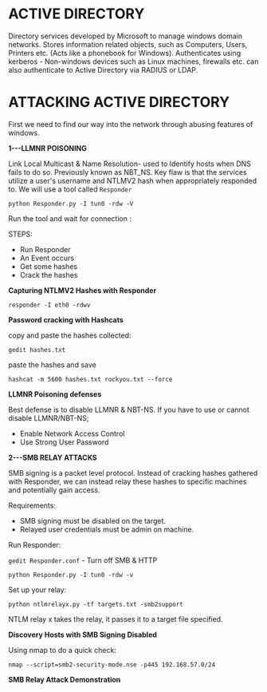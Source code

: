 # ACTIVE DIRECTORY

Directory services developed by Microsoft to manage windows domain networks.
Stores information related objects, such as Computers, Users, Printers etc. (Acts like a phonebook for Windows).
Authenticates using kerberos - Non-windows devices such as Linux machines, firewalls etc. can also authenticate to Active Directory via RADIUS or LDAP.


# ATTACKING ACTIVE DIRECTORY 
First we need to find our way into the network through abusing features of windows.

**1---LLMNR POISONING**

Link Local Multicast & Name Resolution- used to Identify hosts when DNS fails to do so.
Previously known as NBT_NS.
Key flaw is that the services utilize a user's username and NTLMV2 hash when appropriately responded to.
We will use a tool called `Responder`

`python Responder.py -I tun0 -rdw -V`

Run the tool and wait for connection :

STEPS:
- Run Responder
- An Event occurs
- Get some hashes
- Crack the hashes 

**Capturing NTLMV2 Hashes with Responder**

 `responder -I eth0 -rdwv`
 
 **Password cracking with Hashcats**
 
 copy and paste the hashes collected:
 
 `gedit hashes.txt`
 
 paste the hashes and save
 
 `hashcat -m 5600 hashes.txt rockyou.txt --force`
 
 **LLMNR Poisoning defenses**
 
 Best defense is to disable LLMNR & NBT-NS.
 If you have to use or cannot disable LLMNR/NBT-NS;
 
 - Enable Network Access Control
 - Use Strong User Password

**2---SMB RELAY ATTACKS**

SMB signing is a packet level protocol.
Instead of cracking hashes gathered with Responder, we can instead relay these hashes to specific machines and potentially gain access.

Requirements:

- SMB signing must be disabled on the target.
- Relayed user credentials must be admin on machine.

Run Responder:

`gedit Responder.conf` - Turn off SMB & HTTP

`python Responder.py -I tun0 -rdw -v`

Set up your relay:

`python ntlmrelayx.py -tf targets.txt -smb2support`

NTLM relay x takes the relay, it passes it to a target file specified.

**Discovery Hosts with SMB Signing Disabled**

Using nmap to do a quick check:

`nmap --script=smb2-security-mode.nse -p445 192.168.57.0/24`

**SMB Relay Attack Demonstration**
